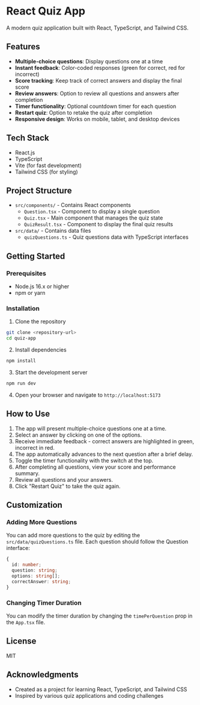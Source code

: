 # React Quiz App

A modern quiz application built with React, TypeScript, and Tailwind CSS.

## Features

- **Multiple-choice questions**: Display questions one at a time
- **Instant feedback**: Color-coded responses (green for correct, red for incorrect)
- **Score tracking**: Keep track of correct answers and display the final score
- **Review answers**: Option to review all questions and answers after completion
- **Timer functionality**: Optional countdown timer for each question
- **Restart quiz**: Option to retake the quiz after completion
- **Responsive design**: Works on mobile, tablet, and desktop devices

## Tech Stack

- React.js 
- TypeScript
- Vite (for fast development)
- Tailwind CSS (for styling)

## Project Structure

- `src/components/` - Contains React components
  - `Question.tsx` - Component to display a single question
  - `Quiz.tsx` - Main component that manages the quiz state
  - `QuizResult.tsx` - Component to display the final quiz results
- `src/data/` - Contains data files
  - `quizQuestions.ts` - Quiz questions data with TypeScript interfaces

## Getting Started

### Prerequisites

- Node.js 16.x or higher
- npm or yarn

### Installation

1. Clone the repository

```bash
git clone <repository-url>
cd quiz-app
```

2. Install dependencies

```bash
npm install
```

3. Start the development server

```bash
npm run dev
```

4. Open your browser and navigate to `http://localhost:5173`

## How to Use

1. The app will present multiple-choice questions one at a time.
2. Select an answer by clicking on one of the options.
3. Receive immediate feedback - correct answers are highlighted in green, incorrect in red.
4. The app automatically advances to the next question after a brief delay.
5. Toggle the timer functionality with the switch at the top.
6. After completing all questions, view your score and performance summary.
7. Review all questions and your answers.
8. Click "Restart Quiz" to take the quiz again.

## Customization

### Adding More Questions

You can add more questions to the quiz by editing the `src/data/quizQuestions.ts` file. Each question should follow the Question interface:

```typescript
{
  id: number;
  question: string;
  options: string[];
  correctAnswer: string;
}
```

### Changing Timer Duration

You can modify the timer duration by changing the `timePerQuestion` prop in the `App.tsx` file.

## License

MIT

## Acknowledgments

- Created as a project for learning React, TypeScript, and Tailwind CSS
- Inspired by various quiz applications and coding challenges
